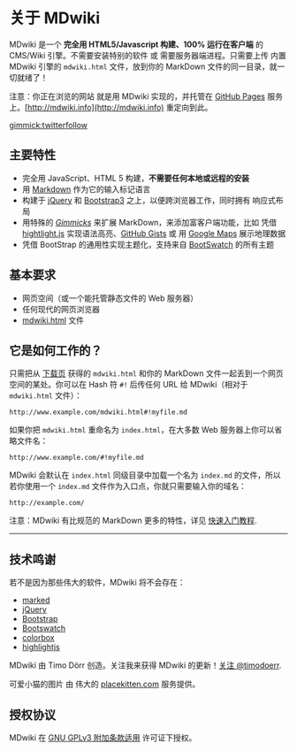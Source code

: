 关于 MDwiki
=========

MDwiki 是一个 __完全用 HTML5/Javascript 构建、100% 运行在客户端__  的 CMS/Wiki 引擎。不需要安装特别的软件 或 需要服务器端进程。只需要上传 内置 MDwiki 引擎的 `mdwiki.html` 文件，放到你的 MarkDown 文件的同一目录，就一切就绪了！

注意：你正在浏览的网站 就是用 MDwiki 实现的，并托管在 [GitHub Pages](http://pages.github.com/) 服务上。[http://mdwiki.info](http://mdwiki.info) 重定向到此。

[gimmick:twitterfollow](timodoerr)


主要特性
----

  * 完全用 JavaScript、HTML 5 构建，__不需要任何本地或远程的安装__
  * 用 [Markdown][markdown] 作为它的输入标记语言
  * 构建于 [jQuery][jQuery] 和 [Bootstrap3][bootstrap] 之上，以便跨浏览器工作，同时拥有 响应式布局
  * 用特殊的 [_Gimmicks_][gimmicks] 来扩展 MarkDown，来添加富客户端功能，比如 凭借 [hightlight.js][highlightjs] 实现语法高亮、[GitHub Gists][gists] 或 用 [Google Maps][maps] 展示地理数据
  * 凭借 BootStrap 的通用性实现主题化，支持来自 [BootSwatch](http://www.bootswatch.com) 的所有主题


基本要求
----

* 网页空间（或一个能托管静态文件的 Web 服务器）
* 任何现代的网页浏览器
* [mdwiki.html][download] 文件


它是如何工作的？
--------

只需把从 [下载页][download] 获得的 `mdwiki.html` 和你的 MarkDown 文件一起丢到一个网页空间的某处。你可以在 Hash 符 `#!` 后传任何 URL 给 MDwiki（相对于 `mdwiki.html` 文件）：

    http://www.example.com/mdwiki.html#!myfile.md

如果你把 `mdwiki.html` 重命名为 `index.html`，在大多数 Web 服务器上你可以省略文件名：

    http://www.example.com/#!myfile.md

MDwiki 会默认在 `index.html` 同级目录中加载一个名为 `index.md` 的文件，所以若你使用一个 `index.md` 文件作为入口点，你就只需要输入你的域名：

    http://example.com/

注意：MDwiki 有比规范的 MarkDown 更多的特性，详见 [快速入门教程][quickstart].

- - - -

技术鸣谢
----

若不是因为那些伟大的软件，MDwiki 将不会存在：

  * [marked][marked]
  * [jQuery][jQuery]
  * [Bootstrap][bootstrap]
  * [Bootswatch][bootswatch]
  * [colorbox][colorbox]
  * [highlightjs][highlightjs]

MDwiki 由 Timo Dörr 创造。关注我来获得 MDwiki 的更新！[关注 @timodoerr](http://www.twitter.com/timodoerr).

可爱小猫的图片 由 伟大的 [placekitten.com] 服务提供。

  [download]: download.md
  [quickstart]: quickstart.md
  [gimmicks]: gimmicks.md

  [markdown]: http://daringfireball.net/projects/markdown/
  [jQuery]: http://www.jquery.org
  [bootstrap]: http://www.getbootstrap.com
  [bootswatch]: http://www.bootswatch.com
  [marked]: https://github.com/chjj/marked
  [colorbox]: http://www.jacklmoore.com/colorbox/
  [gists]: https://gist.github.com/
  [maps]: http://maps.google.com/
  [highlightjs]: https://highlightjs.org/
  [placekitten.com]: http://www.placekitten.com/

授权协议
----

MDwiki 在 [GNU GPLv3 附加条款适用][license] 许可证下授权。

  [license]: https://github.com/Dynalon/mdwiki/blob/master/LICENSE.txt